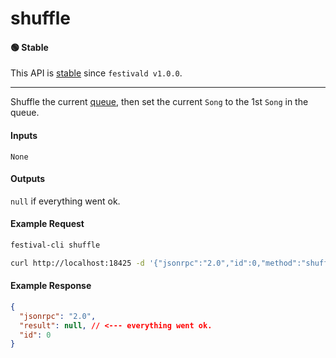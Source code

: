 # shuffle

#### 🟢 Stable
This API is [stable](/api-stability/marker.md) since `festivald v1.0.0`.

---

Shuffle the current [queue](/json-rpc/queue/queue.md), then set the current `Song` to the 1st `Song` in the queue.

#### Inputs
`None`

#### Outputs
`null` if everything went ok.

#### Example Request
```bash
festival-cli shuffle
```
```bash
curl http://localhost:18425 -d '{"jsonrpc":"2.0","id":0,"method":"shuffle"}'
```

#### Example Response
```json
{
  "jsonrpc": "2.0",
  "result": null, // <--- everything went ok.
  "id": 0
}
```
